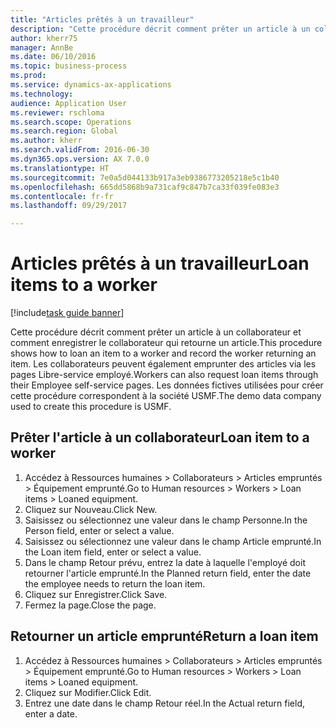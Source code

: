 ```yaml
--- 
title: "Articles prêtés à un travailleur"
description: "Cette procédure décrit comment prêter un article à un collaborateur et comment enregistrer le collaborateur qui retourne un article."
author: kherr75
manager: AnnBe
ms.date: 06/10/2016
ms.topic: business-process
ms.prod: 
ms.service: dynamics-ax-applications
ms.technology: 
audience: Application User
ms.reviewer: rschloma
ms.search.scope: Operations
ms.search.region: Global
ms.author: kherr
ms.search.validFrom: 2016-06-30
ms.dyn365.ops.version: AX 7.0.0
ms.translationtype: HT
ms.sourcegitcommit: 7e0a5d044133b917a3eb9386773205218e5c1b40
ms.openlocfilehash: 665dd5868b9a731caf9c847b7ca33f039fe083e3
ms.contentlocale: fr-fr
ms.lasthandoff: 09/29/2017

---
```

# <a name="loan-items-to-a-worker"></a><span data-ttu-id="fa39c-103">Articles prêtés à un travailleur</span><span class="sxs-lookup"><span data-stu-id="fa39c-103">Loan items to a worker</span></span>

[!include[task guide banner](../../includes/task-guide-banner.md)]

<span data-ttu-id="fa39c-104">Cette procédure décrit comment prêter un article à un collaborateur et comment enregistrer le collaborateur qui retourne un article.</span><span class="sxs-lookup"><span data-stu-id="fa39c-104">This procedure shows how to loan an item to a worker and record the worker returning an item.</span></span> <span data-ttu-id="fa39c-105">Les collaborateurs peuvent également emprunter des articles via les pages Libre-service employé.</span><span class="sxs-lookup"><span data-stu-id="fa39c-105">Workers can also request loan items through their Employee self-service pages.</span></span> <span data-ttu-id="fa39c-106">Les données fictives utilisées pour créer cette procédure correspondent à la société USMF.</span><span class="sxs-lookup"><span data-stu-id="fa39c-106">The demo data company used to create this procedure is USMF.</span></span>


## <a name="loan-item-to-a-worker"></a><span data-ttu-id="fa39c-107">Prêter l'article à un collaborateur</span><span class="sxs-lookup"><span data-stu-id="fa39c-107">Loan item to a worker</span></span>
1. <span data-ttu-id="fa39c-108">Accédez à Ressources humaines > Collaborateurs > Articles empruntés > Équipement emprunté.</span><span class="sxs-lookup"><span data-stu-id="fa39c-108">Go to Human resources > Workers > Loan items > Loaned equipment.</span></span>
2. <span data-ttu-id="fa39c-109">Cliquez sur Nouveau.</span><span class="sxs-lookup"><span data-stu-id="fa39c-109">Click New.</span></span>
3. <span data-ttu-id="fa39c-110">Saisissez ou sélectionnez une valeur dans le champ Personne.</span><span class="sxs-lookup"><span data-stu-id="fa39c-110">In the Person field, enter or select a value.</span></span>
4. <span data-ttu-id="fa39c-111">Saisissez ou sélectionnez une valeur dans le champ Article emprunté.</span><span class="sxs-lookup"><span data-stu-id="fa39c-111">In the Loan item field, enter or select a value.</span></span>
5. <span data-ttu-id="fa39c-112">Dans le champ Retour prévu, entrez la date à laquelle l'employé doit retourner l'article emprunté.</span><span class="sxs-lookup"><span data-stu-id="fa39c-112">In the Planned return field, enter the date the employee needs to return the loan item.</span></span>
6. <span data-ttu-id="fa39c-113">Cliquez sur Enregistrer.</span><span class="sxs-lookup"><span data-stu-id="fa39c-113">Click Save.</span></span>
7. <span data-ttu-id="fa39c-114">Fermez la page.</span><span class="sxs-lookup"><span data-stu-id="fa39c-114">Close the page.</span></span>

## <a name="return-a-loan-item"></a><span data-ttu-id="fa39c-115">Retourner un article emprunté</span><span class="sxs-lookup"><span data-stu-id="fa39c-115">Return a loan item</span></span>
1. <span data-ttu-id="fa39c-116">Accédez à Ressources humaines > Collaborateurs > Articles empruntés > Équipement emprunté.</span><span class="sxs-lookup"><span data-stu-id="fa39c-116">Go to Human resources > Workers > Loan items > Loaned equipment.</span></span>
2. <span data-ttu-id="fa39c-117">Cliquez sur Modifier.</span><span class="sxs-lookup"><span data-stu-id="fa39c-117">Click Edit.</span></span>
3. <span data-ttu-id="fa39c-118">Entrez une date dans le champ Retour réel.</span><span class="sxs-lookup"><span data-stu-id="fa39c-118">In the Actual return field, enter a date.</span></span>


